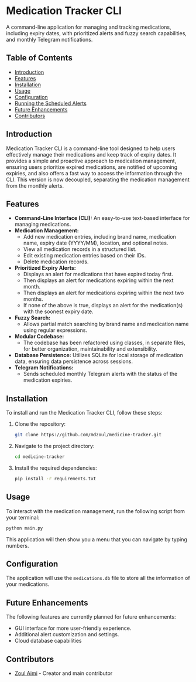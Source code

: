 # Medication Tracker CLI

A command-line application for managing and tracking medications, including expiry dates, with prioritized alerts and fuzzy search capabilities, and monthly Telegram notifications.

## Table of Contents

- [Introduction](#introduction)
- [Features](#features)
- [Installation](#installation)
- [Usage](#usage)
- [Configuration](#configuration)
- [Running the Scheduled Alerts](#running-the-scheduled-alerts)
- [Future Enhancements](#future-enhancements)
- [Contributors](#contributors)

## Introduction

Medication Tracker CLI is a command-line tool designed to help users effectively manage their medications and keep track of expiry dates. It provides a simple and proactive approach to medication management, ensuring users prioritize expired medications, are notified of upcoming expiries, and also offers a fast way to access the information through the CLI. This version is now decoupled, separating the medication management from the monthly alerts.

## Features

- **Command-Line Interface (CLI):**
  An easy-to-use text-based interface for managing medications.
- **Medication Management:**
  - Add new medication entries, including brand name, medication name, expiry date (YYYY/MM), location, and optional notes.
  - View all medication records in a structured list.
  - Edit existing medication entries based on their IDs.
  - Delete medication records.
- **Prioritized Expiry Alerts:**
  - Displays an alert for medications that have expired today first.
  - Then displays an alert for medications expiring within the next month.
  - Then displays an alert for medications expiring within the next two months.
  - If none of the above is true, displays an alert for the medication(s) with the soonest expiry date.
- **Fuzzy Search:**
  - Allows partial match searching by brand name and medication name using regular expressions.
- **Modular Codebase:**
  - The codebase has been refactored using classes, in separate files, for better organization, maintainability and extensibility.
- **Database Persistence:** Utilizes SQLite for local storage of medication data, ensuring data persistence across sessions.
- **Telegram Notifications:**
  - Sends scheduled monthly Telegram alerts with the status of the medication expiries.

## Installation

To install and run the Medication Tracker CLI, follow these steps:

1.  Clone the repository:
    ```sh
    git clone https://github.com/mdzoul/medicine-tracker.git
    ```
2.  Navigate to the project directory:
    ```sh
    cd medicine-tracker
    ```
3.  Install the required dependencies:
    ```sh
    pip install -r requirements.txt
    ```

## Usage

To interact with the medication management, run the following script from your terminal:

```sh
python main.py
```

This application will then show you a menu that you can navigate by typing numbers.

## Configuration

The application will use the `medications.db` file to store all the information of your medications.

## Future Enhancements

The following features are currently planned for future enhancements:

- GUI interface for more user-friendly experience.
- Additional alert customization and settings.
- Cloud database capabilities

## Contributors

- [Zoul Aimi](https://github.com/mdzoul) - Creator and main contributor
